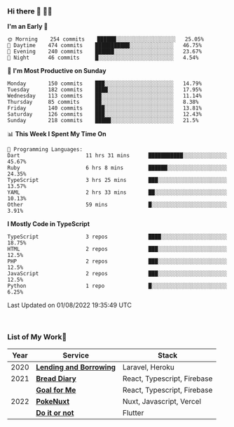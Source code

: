 ### Hi there 👋 🧑‍💻



<!--START_SECTION:waka-->
**I'm an Early 🐤** 

```text
🌞 Morning    254 commits    ██████░░░░░░░░░░░░░░░░░░░   25.05% 
🌆 Daytime    474 commits    ███████████░░░░░░░░░░░░░░   46.75% 
🌃 Evening    240 commits    ██████░░░░░░░░░░░░░░░░░░░   23.67% 
🌙 Night      46 commits     █░░░░░░░░░░░░░░░░░░░░░░░░   4.54%

```
📅 **I'm Most Productive on Sunday** 

```text
Monday       150 commits    ███░░░░░░░░░░░░░░░░░░░░░░   14.79% 
Tuesday      182 commits    ████░░░░░░░░░░░░░░░░░░░░░   17.95% 
Wednesday    113 commits    ██░░░░░░░░░░░░░░░░░░░░░░░   11.14% 
Thursday     85 commits     ██░░░░░░░░░░░░░░░░░░░░░░░   8.38% 
Friday       140 commits    ███░░░░░░░░░░░░░░░░░░░░░░   13.81% 
Saturday     126 commits    ███░░░░░░░░░░░░░░░░░░░░░░   12.43% 
Sunday       218 commits    █████░░░░░░░░░░░░░░░░░░░░   21.5%

```


📊 **This Week I Spent My Time On** 

```text
💬 Programming Languages: 
Dart                     11 hrs 31 mins      ███████████░░░░░░░░░░░░░░   45.67% 
Ruby                     6 hrs 8 mins        ██████░░░░░░░░░░░░░░░░░░░   24.35% 
TypeScript               3 hrs 25 mins       ███░░░░░░░░░░░░░░░░░░░░░░   13.57% 
YAML                     2 hrs 33 mins       ██░░░░░░░░░░░░░░░░░░░░░░░   10.13% 
Other                    59 mins             █░░░░░░░░░░░░░░░░░░░░░░░░   3.91%

```

**I Mostly Code in TypeScript** 

```text
TypeScript               3 repos             ████░░░░░░░░░░░░░░░░░░░░░   18.75% 
HTML                     2 repos             ███░░░░░░░░░░░░░░░░░░░░░░   12.5% 
PHP                      2 repos             ███░░░░░░░░░░░░░░░░░░░░░░   12.5% 
JavaScript               2 repos             ███░░░░░░░░░░░░░░░░░░░░░░   12.5% 
Python                   1 repo              █░░░░░░░░░░░░░░░░░░░░░░░░   6.25%

```



 Last Updated on 01/08/2022 19:35:49 UTC
<!--END_SECTION:waka-->


<br />

### List of My Work🚀

| Year | Service | Stack |
|--|--|--|
| 2020 | [**Lending and Borrowing**](https://lending-and-borrowing.herokuapp.com/) | Laravel, Heroku |
| 2021 | [**Bread Diary**](https://bread-diary-web.web.app/) | React, Typescript, Firebase |
|  | [**Goal for Me**](https://goal-for-me.web.app/) | React, Typescript, Firebase |
| 2022 | [**PokeNuxt**](https://pokenuxt.vercel.app/) | Nuxt, Javascript, Vercel |
|  | [**Do it or not**](https://apps.apple.com/jp/app/do-it-or-not/id1613818865) | Flutter |